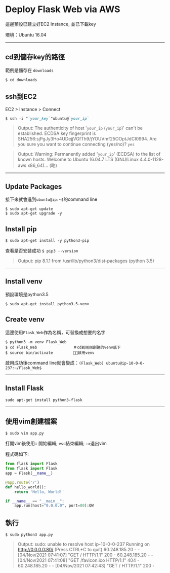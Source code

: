 # Deploy Flask Web via AWS
這邊預設已建立好EC2 Instance, 並已下載key

環境：Ubuntu 16.04

---

## cd到儲存key的路徑
範例是儲存在 `downloads`
```
$ cd downloads
```
## ssh到EC2
EC2 > Instance > Connect 
```markdown
$ ssh -i "`your_key`"ubuntu@`your_ip`
```
>Output:
The authenticity of host '`your_ip` (`your_ip`)' can't be established.
ECDSA key fingerprint is SHA256:sjPgJy3Ho4UDejjVGfTh9/jYOUVmf25OOptJdCI0994.
Are you sure you want to continue connecting (yes/no)? 
  `yes`

>Output: Warning: Permanently added '`your_ip`' (ECDSA) to the list of known hosts.
Welcome to Ubuntu 16.04.7 LTS (GNU/Linux 4.4.0-1128-aws x86_64)... (略)
---
## Update Packages
接下來就會進到`ubuntu@ip:~$`的command line
```
$ sudo apt-get update
$ sudo apt-get upgrade -y
```
## Install pip
```
$ sudo apt-get install -y python3-pip
```
查看是否安裝成功 `$ pip3 --version` 
>Output:
pip 8.1.1 from /usr/lib/python3/dist-packages (python 3.5)
---
## Install venv
預設環境是python3.5
```
$ sudo apt-get install python3.5-venv
```
## Create venv 
這邊使用`Flask_Web`作為名稱，可替換成想要的名字
```
$ python3 -m venv Flask_Web
$ cd Flask_Web                ＃cd到剛剛創建的venv底下
$ source bin/activate         ＃啟用venv
```
啟用成功後command line就會變成：`(Flask_Web) ubuntu@ip-10-0-0-237:~/Flask_Web$ `

---
## Install Flask
```
sudo apt-get install python3-flask
```
---
## 使用vim創建檔案
```
$ sudo vim app.py
```
打開vim後使用`i` 開始編輯; `esc`結束編輯; `:x`退出vim

程式碼如下:
```Python
from flask import Flask
from flask import Flask
app = Flask(__name__)

@app.route('/')
def hello_world():
    return 'Hello, World!'

if __name__ == "__main__":
    app.run(host="0.0.0.0", port=80):QW
```
## 執行
```
$ sudo python3 app.py
```
>Output: sudo: unable to resolve host ip-10-0-0-237
Running on http://0.0.0.0:80/ (Press CTRL+C to quit)
60.248.185.20 - - [04/Nov/2021 07:41:07] "GET / HTTP/1.1" 200 -
60.248.185.20 - - [04/Nov/2021 07:41:08] "GET /favicon.ico HTTP/1.1" 404 -
60.248.185.20 - - [04/Nov/2021 07:42:43] "GET / HTTP/1.1" 200 -
